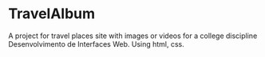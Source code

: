 # TravelAlbum
A project for travel places site with images or videos for a college discipline Desenvolvimento de Interfaces Web. Using html, css.
